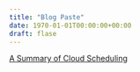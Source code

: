 ```yaml
---
title: "Blog Paste"
date: 1970-01-01T00:00:00+00:00
draft: flase
---
```


[A Summary of Cloud Scheduling](http://accelazh.github.io/cloud/A-Summary-of-Cloud-Scheduling)

